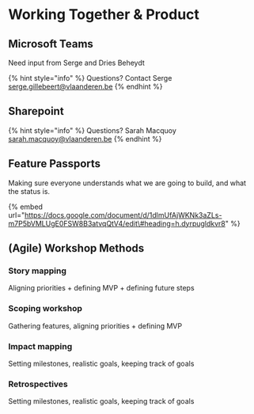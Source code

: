 # Working Together & Product

## Microsoft Teams

Need input from Serge and Dries Beheydt

{% hint style="info" %}
Questions? Contact Serge [serge.gillebeert@vlaanderen.be](mailto:serge.gillebeert@vlaanderen.be)
{% endhint %}

## Sharepoint

{% hint style="info" %}
Questions? Sarah Macquoy [sarah.macquoy@vlaanderen.be](mailto:sarah.macquoy@vlaanderen.be)
{% endhint %}

## Feature Passports

Making sure everyone understands what we are going to build, and what the status is.

{% embed url="https://docs.google.com/document/d/1dlmUfAjWKNk3aZLs-m7P5bVMLUgE0FSW8B3atvqQtV4/edit\#heading=h.dyrpugldkvr8" %}

## \(Agile\) Workshop Methods

### Story mapping

Aligning priorities + defining MVP + defining future steps

### Scoping workshop

Gathering features, aligning priorities + defining MVP

### Impact mapping

Setting milestones, realistic goals, keeping track of goals

### Retrospectives

Setting milestones, realistic goals, keeping track of goals

### 





